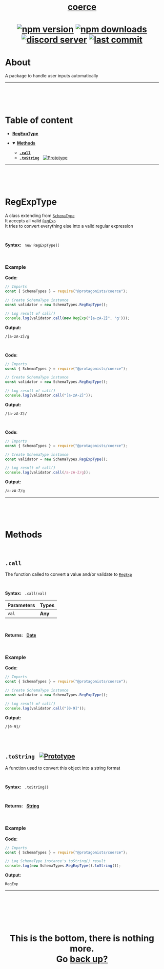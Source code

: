 <div id="top" align="center">

<h1><a href="https://github.com/ThePywon/coerce">coerce</a><h1>

[![npm version](https://img.shields.io/npm/v/@protagonists/coerce)](https://github.com/ThePywon/coerce)
[![npm downloads](https://img.shields.io/npm/dt/@protagonists/coerce)](https://github.com/ThePywon/coerce)
[![discord server](https://img.shields.io/discord/937758194736955443?logo=discord&logoColor=white)](https://discord.gg/cwhj3EgqGP)
[![last commit](https://img.shields.io/github/last-commit/ThePywon/coerce)](https://github.com/ThePywon/coerce)

</div>


# About

A package to handle user inputs automatically

---

<br/><br/><br/>

# Table of content

* [**RegExpType**](#regexptype)

* <details open><summary><a href="#methods"><b>Methods</b></a></summary>
  <p>

  * [**`.call`**](#call)
  * [**`.toString`**](#tostring) &nbsp; [![Prototype](https://shields.io/badge/-Prototype-orange)](https://javascript.info/prototype-inheritance)
    
  </p>
</details>

---

<br/><br/><br/>



# RegExpType

A class extending from [`SchemaType`](https://github.com/ThePywon/coerce/blob/main/documentation/SchemaType.md)  
It accepts all valid [`RegExp`](https://javascript.info/regular-expressions)  
It tries to convert everything else into a valid regular expression

<br/>

**Syntax:** &nbsp; `new RegExpType()`

<br/>

### **Example**

**Code:**

```js
// Imports
const { SchemaTypes } = require("@protagonists/coerce");

// Create SchemaType instance
const validator = new SchemaTypes.RegExpType();

// Log result of call()
console.log(validator.call(new RegExp("[a-zA-Z]", 'g')));
```

**Output:**

```
/[a-zA-Z]/g
```

<br/>

**Code:**

```js
// Imports
const { SchemaTypes } = require("@protagonists/coerce");

// Create SchemaType instance
const validator = new SchemaTypes.RegExpType();

// Log result of call()
console.log(validator.call("[a-zA-Z]"));
```

**Output:**

```
/[a-zA-Z]/
```

<br/>

**Code:**

```js
// Imports
const { SchemaTypes } = require("@protagonists/coerce");

// Create SchemaType instance
const validator = new SchemaTypes.RegExpType();

// Log result of call()
console.log(validator.call(/a-zA-Z/g));
```

**Output:**

```
/a-zA-Z/g
```

---

<br/><br/><br/>

# Methods

<br/>

## `.call`

The function called to convert a value and/or validate to [`RegExp`](https://javascript.info/regular-expressions)

<br/>

**Syntax:** &nbsp; `.call(val)`

|**Parameters**|**Types**|
|-|-|
|`val`|**Any**|

<br/>

**Returns:** &nbsp; [**Date**](https://javascript.info/date)

<br/>

### **Example**

**Code:**

```js
// Imports
const { SchemaTypes } = require("@protagonists/coerce");

// Create SchemaType instance
const validator = new SchemaTypes.RegExpType();

// Log result of call()
console.log(validator.call("[0-9]"));
```

**Output:**

```
/[0-9]/
```

<br/><br/>

<a id="tostring"></a>

## `.toString` &nbsp; [![Prototype](https://shields.io/badge/-Prototype-orange)](https://javascript.info/prototype-inheritance)

A function used to convert this object into a string format

<br/>

**Syntax:** &nbsp; `.toString()`

<br/>

**Returns:** &nbsp; [**String**](https://javascript.info/string)

<br/>

### **Example**

**Code:**

```js
// Imports
const { SchemaTypes } = require("@protagonists/coerce");

// Log SchemaType instance's toString() result
console.log(new SchemaTypes.RegExpType().toString());
```

**Output:**

```
RegExp
```

---

<br/><br/><br/><br/><br/>

<h1 align="center">This is the bottom, there is nothing more.<br/>
Go <a href="#top">back up?</a></h1>
